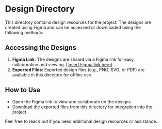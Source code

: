 # Design Directory

This directory contains design resources for the project. The designs are created using Figma and can be accessed or downloaded using the following methods:

## Accessing the Designs
1. **Figma Link**: The designs are shared via a Figma link for easy collaboration and viewing. [[Insert Figma link here]](https://www.figma.com/design/UmFkz0QAdHD1fHuLbNyDl9/CodeinAja?node-id=0-1&t=tR6OiSDbSdcQLGr3-1).
2. **Exported Files**: Exported design files (e.g., PNG, SVG, or PDF) are available in this directory for offline use.

## How to Use
- Open the Figma link to view and collaborate on the designs.
- Download the exported files from this directory for integration into the project.

Feel free to reach out if you need additional design resources or assistance.

